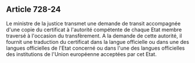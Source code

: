 Article 728-24
----
Le ministre de la justice transmet une demande de transit accompagnée d'une
copie du certificat à l'autorité compétente de chaque Etat membre traversé à
l'occasion du transfèrement. A la demande de cette autorité, il fournit une
traduction du certificat dans la langue officielle ou dans une des langues
officielles de l'Etat concerné ou dans l'une des langues officielles des
institutions de l'Union européenne acceptées par cet Etat.
